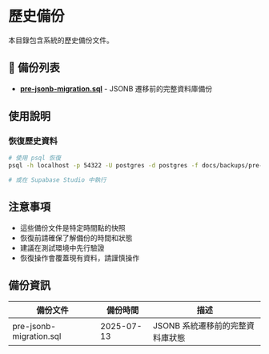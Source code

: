 # 歷史備份

本目錄包含系統的歷史備份文件。

## 💾 備份列表

- **[pre-jsonb-migration.sql](pre-jsonb-migration.sql)** - JSONB 遷移前的完整資料庫備份

## 使用說明

### 恢復歷史資料
```bash
# 使用 psql 恢復
psql -h localhost -p 54322 -U postgres -d postgres -f docs/backups/pre-jsonb-migration.sql

# 或在 Supabase Studio 中執行
```

## 注意事項

- 這些備份文件是特定時間點的快照
- 恢復前請確保了解備份的時間和狀態
- 建議在測試環境中先行驗證
- 恢復操作會覆蓋現有資料，請謹慎操作

## 備份資訊

| 備份文件 | 備份時間 | 描述 |
|---------|---------|------|
| pre-jsonb-migration.sql | 2025-07-13 | JSONB 系統遷移前的完整資料庫狀態 |